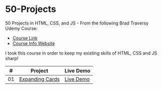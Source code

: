 # 50-Projects
50 Projects in HTML, CSS, and JS - From the following Brad Traversy Udemy Course: 
-   [Course Link](https://www.udemy.com/course/50-projects-50-days)
-   [Course Info Website](https://50projects50days.com)

I took this course in order to keep my existing skills of HTML, CSS and JS sharp!

|  #  | Project                                                                                                                     | Live Demo                                                                         |
| :-: | --------------------------------------------------------------------------------------------------------------------------- | --------------------------------------------------------------------------------- |
| 01  | [Expanding Cards](https://github.com/DanielleMathey95/50-Projects/tree/main/expanding-cards)                             | [Live Demo]()               |
